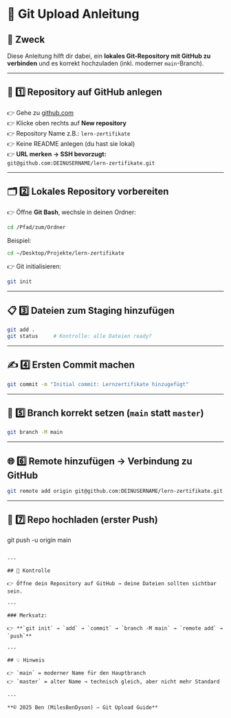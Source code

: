 # 🚀 Git Upload Anleitung

## 📌 Zweck

Diese Anleitung hilft dir dabei, ein **lokales Git-Repository mit GitHub zu verbinden** und es korrekt hochzuladen (inkl. moderner `main`-Branch).

---

## 📝 1️⃣ Repository auf GitHub anlegen

👉 Gehe zu [github.com](https://github.com)  
👉 Klicke oben rechts auf **New repository**  
👉 Repository Name z.B.: `lern-zertifikate`  
👉 Keine README anlegen (du hast sie lokal)  
👉 **URL merken → SSH bevorzugt:**  
`git@github.com:DEINUSERNAME/lern-zertifikate.git`

---

## 🗂️ 2️⃣ Lokales Repository vorbereiten

👉 Öffne **Git Bash**, wechsle in deinen Ordner:

```bash
cd /Pfad/zum/Ordner
````

Beispiel:

```bash
cd ~/Desktop/Projekte/lern-zertifikate
```

👉 Git initialisieren:

```bash
git init
```

---

## 📋 3️⃣ Dateien zum Staging hinzufügen

```bash
git add .
git status     # Kontrolle: alle Dateien ready?
```

---

## ✍️ 4️⃣ Ersten Commit machen

```bash
git commit -m "Initial commit: Lernzertifikate hinzugefügt"
```

---

## 🌿 5️⃣ Branch korrekt setzen (`main` statt `master`)

```bash
git branch -M main
```

---

## 🌐 6️⃣ Remote hinzufügen → Verbindung zu GitHub

```bash
git remote add origin git@github.com:DEINUSERNAME/lern-zertifikate.git
```

---

## 🚀 7️⃣ Repo hochladen (erster Push)

git push -u origin main
```

---

## 🎉 Kontrolle

👉 Öffne dein Repository auf GitHub → deine Dateien sollten sichtbar sein.

---

### Merksatz:

👉 **`git init` → `add` → `commit` → `branch -M main` → `remote add` → `push`**

---

## 💡 Hinweis

👉 `main` = moderner Name für den Hauptbranch
👉 `master` = alter Name → technisch gleich, aber nicht mehr Standard

---

**© 2025 Ben (MilesBenDyson) — Git Upload Guide**

````

